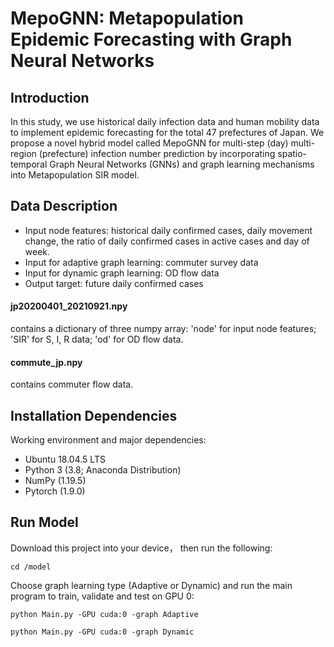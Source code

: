 # MepoGNN: Metapopulation Epidemic Forecasting with Graph Neural Networks

## Introduction
In this study, we use historical daily infection data and human mobility data to implement epidemic forecasting for the total 47 prefectures of Japan. 
We propose a novel hybrid model called MepoGNN for multi-step (day) multi-region (prefecture) infection number prediction by incorporating spatio-temporal Graph Neural Networks (GNNs) and graph learning mechanisms into Metapopulation SIR model.

## Data Description
* Input node features: historical daily confirmed cases, daily movement change, the ratio of daily confirmed cases in active cases and day of week. 
* Input for adaptive graph learning: commuter survey data
* Input for dynamic graph learning: OD flow data
* Output target: future daily confirmed cases

#### jp20200401_20210921.npy 
contains a dictionary of three numpy array: 'node' for input node features; 'SIR' for S, I, R data; 'od' for OD flow data.
#### commute_jp.npy 
contains commuter flow data. 


## Installation Dependencies
Working environment and major dependencies:
* Ubuntu 18.04.5 LTS
* Python 3 (3.8; Anaconda Distribution)
* NumPy (1.19.5)
* Pytorch (1.9.0)

## Run Model

Download this project into your device， then run the following:

``
cd /model
``


Choose graph learning type (Adaptive or Dynamic) and run the main program to train, validate and test on GPU 0:

``
python Main.py -GPU cuda:0 -graph Adaptive
``

``
python Main.py -GPU cuda:0 -graph Dynamic
``
